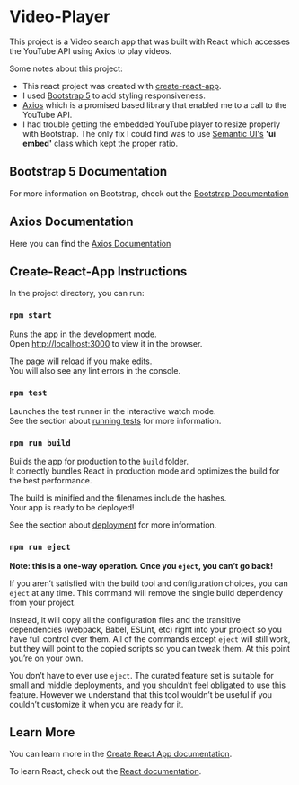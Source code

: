 # Video-Player

This project is a Video search app that was built with React which accesses the YouTube API using Axios to play videos.

Some notes about this project:

- This react project was created with [create-react-app](https://reactjs.org/docs/create-a-new-react-app.html).
- I used [Bootstrap 5](https://getbootstrap.com/docs/5.0/getting-started/introduction/) to add styling responsiveness.
- [Axios](https://www.npmjs.com/package/axios) which is a promised based library that enabled me to a call to the YouTube API.
- I had trouble getting the embedded YouTube player to resize properly with Bootstrap. The only fix I could find was to use [Semantic UI's](https://semantic-ui.com/) **'ui embed'** class which kept the proper ratio.

## Bootstrap 5 Documentation

For more information on Bootstrap, check out the [Bootstrap Documentation](https://getbootstrap.com/docs/5.0/getting-started/introduction/)

## Axios Documentation

Here you can find the [Axios Documentation](https://www.npmjs.com/package/axios)

## Create-React-App Instructions

In the project directory, you can run:

### `npm start`

Runs the app in the development mode.\
Open [http://localhost:3000](http://localhost:3000) to view it in the browser.

The page will reload if you make edits.\
You will also see any lint errors in the console.

### `npm test`

Launches the test runner in the interactive watch mode.\
See the section about [running tests](https://facebook.github.io/create-react-app/docs/running-tests) for more information.

### `npm run build`

Builds the app for production to the `build` folder.\
It correctly bundles React in production mode and optimizes the build for the best performance.

The build is minified and the filenames include the hashes.\
Your app is ready to be deployed!

See the section about [deployment](https://facebook.github.io/create-react-app/docs/deployment) for more information.

### `npm run eject`

**Note: this is a one-way operation. Once you `eject`, you can’t go back!**

If you aren’t satisfied with the build tool and configuration choices, you can `eject` at any time. This command will remove the single build dependency from your project.

Instead, it will copy all the configuration files and the transitive dependencies (webpack, Babel, ESLint, etc) right into your project so you have full control over them. All of the commands except `eject` will still work, but they will point to the copied scripts so you can tweak them. At this point you’re on your own.

You don’t have to ever use `eject`. The curated feature set is suitable for small and middle deployments, and you shouldn’t feel obligated to use this feature. However we understand that this tool wouldn’t be useful if you couldn’t customize it when you are ready for it.

## Learn More

You can learn more in the [Create React App documentation](https://facebook.github.io/create-react-app/docs/getting-started).

To learn React, check out the [React documentation](https://reactjs.org/).
